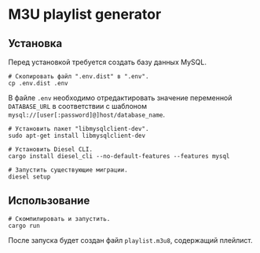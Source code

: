 # M3U playlist generator

## Установка

Перед установкой требуется создать базу данных MySQL.

```shell script
# Скопировать файл ".env.dist" в ".env".
cp .env.dist .env
```

В файле `.env` необходимо отредактировать значение переменной `DATABASE_URL` в соответствии с шаблоном `mysql://[user[:password]@]host/database_name`.

```shell script
# Установить пакет "libmysqlclient-dev".
sudo apt-get install libmysqlclient-dev

# Установить Diesel CLI.
cargo install diesel_cli --no-default-features --features mysql

# Запустить существующие миграции.
diesel setup
```

## Использование

```shell script
# Скомпилировать и запустить.
cargo run
```

После запуска будет создан файл `playlist.m3u8`, содержащий плейлист.

